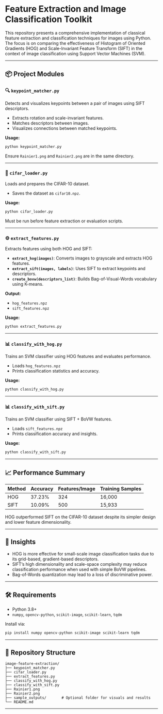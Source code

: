 # Feature Extraction and Image Classification Toolkit

This repository presents a comprehensive implementation of classical feature extraction and classification techniques for images using Python. The focus is on comparing the effectiveness of Histogram of Oriented Gradients (HOG) and Scale-Invariant Feature Transform (SIFT) in the context of image classification using Support Vector Machines (SVM).

---

## 📦 Project Modules

### 🔍 `keypoint_matcher.py`

Detects and visualizes keypoints between a pair of images using SIFT descriptors.

* Extracts rotation and scale-invariant features.
* Matches descriptors between images.
* Visualizes connections between matched keypoints.

**Usage:**

```bash
python keypoint_matcher.py
```

Ensure `Rainier1.png` and `Rainier2.png` are in the same directory.

---

### 📂 `cifar_loader.py`

Loads and prepares the CIFAR-10 dataset.

* Saves the dataset as `cifar10.npz`.

**Usage:**

```bash
python cifar_loader.py
```

Must be run before feature extraction or evaluation scripts.

---

### ⚙️ `extract_features.py`

Extracts features using both HOG and SIFT:

* **`extract_hog(images)`**: Converts images to grayscale and extracts HOG features.
* **`extract_sift(images, labels)`**: Uses SIFT to extract keypoints and descriptors.
* **`create_bovw(descriptors_list)`**: Builds Bag-of-Visual-Words vocabulary using K-means.

**Output:**

* `hog_features.npz`
* `sift_features.npz`

**Usage:**

```bash
python extract_features.py
```

---

### 📊 `classify_with_hog.py`

Trains an SVM classifier using HOG features and evaluates performance.

* Loads `hog_features.npz`
* Prints classification statistics and accuracy.

**Usage:**

```bash
python classify_with_hog.py
```

---

### 📊 `classify_with_sift.py`

Trains an SVM classifier using SIFT + BoVW features.

* Loads `sift_features.npz`
* Prints classification accuracy and insights.

**Usage:**

```bash
python classify_with_sift.py
```

---

## 📈 Performance Summary

| Method | Accuracy | Features/Image | Training Samples |
| ------ | -------- | -------------- | ---------------- |
| HOG    | 37.23%   | 324            | 16,000           |
| SIFT   | 10.09%   | 500            | 15,933           |

HOG outperformed SIFT on the CIFAR-10 dataset despite its simpler design and lower feature dimensionality.

---

## 🧠 Insights

* HOG is more effective for small-scale image classification tasks due to its grid-based, gradient-based descriptors.
* SIFT’s high dimensionality and scale-space complexity may reduce classification performance when used with simple BoVW pipelines.
* Bag-of-Words quantization may lead to a loss of discriminative power.

---

## 🛠️ Requirements

* Python 3.8+
* `numpy`, `opencv-python`, `scikit-image`, `scikit-learn`, `tqdm`

Install via:

```bash
pip install numpy opencv-python scikit-image scikit-learn tqdm
```

---

## 📂 Repository Structure

```
image-feature-extraction/
├── keypoint_matcher.py
├── cifar_loader.py
├── extract_features.py
├── classify_with_hog.py
├── classify_with_sift.py
├── Rainier1.png
├── Rainier2.png
├── sample_outputs/       # Optional folder for visuals and results
└── README.md
```

---


